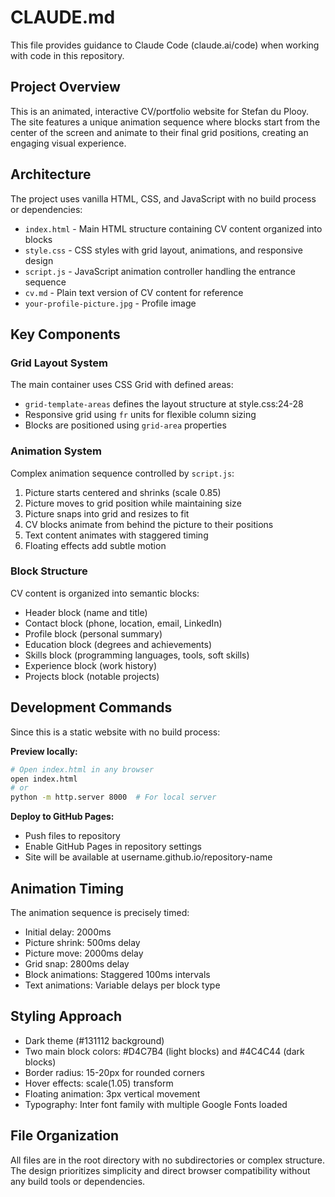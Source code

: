 # CLAUDE.md

This file provides guidance to Claude Code (claude.ai/code) when working with code in this repository.

## Project Overview

This is an animated, interactive CV/portfolio website for Stefan du Plooy. The site features a unique animation sequence where blocks start from the center of the screen and animate to their final grid positions, creating an engaging visual experience.

## Architecture

The project uses vanilla HTML, CSS, and JavaScript with no build process or dependencies:

- `index.html` - Main HTML structure containing CV content organized into blocks
- `style.css` - CSS styles with grid layout, animations, and responsive design
- `script.js` - JavaScript animation controller handling the entrance sequence
- `cv.md` - Plain text version of CV content for reference
- `your-profile-picture.jpg` - Profile image

## Key Components

### Grid Layout System
The main container uses CSS Grid with defined areas:
- `grid-template-areas` defines the layout structure at style.css:24-28
- Responsive grid using `fr` units for flexible column sizing
- Blocks are positioned using `grid-area` properties

### Animation System
Complex animation sequence controlled by `script.js`:
1. Picture starts centered and shrinks (scale 0.85)
2. Picture moves to grid position while maintaining size
3. Picture snaps into grid and resizes to fit
4. CV blocks animate from behind the picture to their positions
5. Text content animates with staggered timing
6. Floating effects add subtle motion

### Block Structure
CV content is organized into semantic blocks:
- Header block (name and title)
- Contact block (phone, location, email, LinkedIn)
- Profile block (personal summary)
- Education block (degrees and achievements)
- Skills block (programming languages, tools, soft skills)
- Experience block (work history)
- Projects block (notable projects)

## Development Commands

Since this is a static website with no build process:

**Preview locally:**
```bash
# Open index.html in any browser
open index.html
# or
python -m http.server 8000  # For local server
```

**Deploy to GitHub Pages:**
- Push files to repository
- Enable GitHub Pages in repository settings
- Site will be available at username.github.io/repository-name

## Animation Timing

The animation sequence is precisely timed:
- Initial delay: 2000ms
- Picture shrink: 500ms delay
- Picture move: 2000ms delay
- Grid snap: 2800ms delay
- Block animations: Staggered 100ms intervals
- Text animations: Variable delays per block type

## Styling Approach

- Dark theme (#131112 background)
- Two main block colors: #D4C7B4 (light blocks) and #4C4C44 (dark blocks)
- Border radius: 15-20px for rounded corners
- Hover effects: scale(1.05) transform
- Floating animation: 3px vertical movement
- Typography: Inter font family with multiple Google Fonts loaded

## File Organization

All files are in the root directory with no subdirectories or complex structure. The design prioritizes simplicity and direct browser compatibility without any build tools or dependencies.